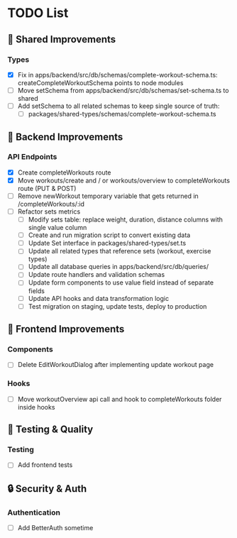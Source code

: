 # TODO List

## 🫩 Shared Improvements

### Types

- [x] Fix in apps/backend/src/db/schemas/complete-workout-schema.ts: createCompleteWorkoutSchema points to node modules
- [ ] Move setSchema from apps/backend/src/db/schemas/set-schema.ts to shared
- [ ] Add setSchema to all related schemas to keep single source of truth:
  - [ ] packages/shared-types/schemas/complete-workout-schema.ts

## 🔧 Backend Improvements

### API Endpoints

- [x] Create completeWorkouts route
- [x] Move workouts/create and / or workouts/overview to completeWorkouts route (PUT & POST)
- [ ] Remove newWorkout temporary variable that gets returned in /completeWorkouts/:id
- [ ] Refactor sets metrics
  - [ ] Modify sets table: replace weight, duration, distance columns with single value column
  - [ ] Create and run migration script to convert existing data
  - [ ] Update Set interface in packages/shared-types/set.ts
  - [ ] Update all related types that reference sets (workout, exercise types)
  - [ ] Update all database queries in apps/backend/src/db/queries/
  - [ ] Update route handlers and validation schemas
  - [ ] Update form components to use value field instead of separate fields
  - [ ] Update API hooks and data transformation logic
  - [ ] Test migration on staging, update tests, deploy to production

## 🎨 Frontend Improvements

### Components

- [ ] Delete EditWorkoutDialog after implementing update workout page

### Hooks

- [ ] Move workoutOverview api call and hook to completeWorkouts folder inside hooks

## 🧪 Testing & Quality

### Testing

- [ ] Add frontend tests

## 🔒 Security & Auth

### Authentication

- [ ] Add BetterAuth sometime

